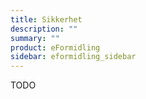 ```yaml
---
title: Sikkerhet
description: ""
summary: ""
product: eFormidling
sidebar: eformidling_sidebar
---
```


TODO
